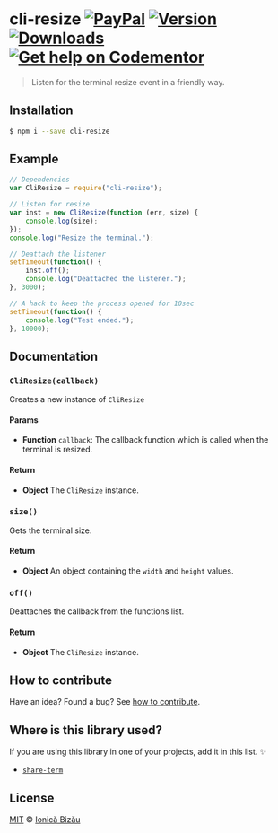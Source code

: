 # cli-resize [![PayPal](https://img.shields.io/badge/%24-paypal-f39c12.svg)][paypal-donations] [![Version](https://img.shields.io/npm/v/cli-resize.svg)](https://www.npmjs.com/package/cli-resize) [![Downloads](https://img.shields.io/npm/dt/cli-resize.svg)](https://www.npmjs.com/package/cli-resize) [![Get help on Codementor](https://cdn.codementor.io/badges/get_help_github.svg)](https://www.codementor.io/johnnyb?utm_source=github&utm_medium=button&utm_term=johnnyb&utm_campaign=github)

> Listen for the terminal resize event in a friendly way.

## Installation

```sh
$ npm i --save cli-resize
```

## Example

```js
// Dependencies
var CliResize = require("cli-resize");

// Listen for resize
var inst = new CliResize(function (err, size) {
    console.log(size);
});
console.log("Resize the terminal.");

// Deattach the listener
setTimeout(function() {
    inst.off();
    console.log("Deattached the listener.");
}, 3000);

// A hack to keep the process opened for 10sec
setTimeout(function() {
    console.log("Test ended.");
}, 10000);
```

## Documentation

### `CliResize(callback)`
Creates a new instance of `CliResize`

#### Params
- **Function** `callback`: The callback function which is called when the terminal is resized.

#### Return
- **Object** The `CliResize` instance.

### `size()`
Gets the terminal size.

#### Return
- **Object** An object containing the `width` and `height` values.

### `off()`
Deattaches the callback from the functions list.

#### Return
- **Object** The `CliResize` instance.

## How to contribute
Have an idea? Found a bug? See [how to contribute][contributing].

## Where is this library used?
If you are using this library in one of your projects, add it in this list. :sparkles:

 - [`share-term`](https://github.com/Share-Term/share-term#readme)

## License

[MIT][license] © [Ionică Bizău][website]

[paypal-donations]: https://www.paypal.com/cgi-bin/webscr?cmd=_s-xclick&hosted_button_id=RVXDDLKKLQRJW
[donate-now]: http://i.imgur.com/6cMbHOC.png

[license]: http://showalicense.com/?fullname=Ionic%C4%83%20Biz%C4%83u%20%3Cbizauionica%40gmail.com%3E%20(http%3A%2F%2Fionicabizau.net)&year=2015#license-mit
[website]: http://ionicabizau.net
[contributing]: /CONTRIBUTING.md
[docs]: /DOCUMENTATION.md